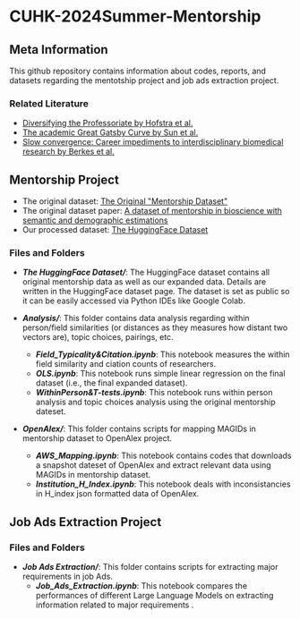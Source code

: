 # CUHK-2024Summer-Mentorship

## Meta Information
This github repository contains information about codes, reports, and datasets regarding the mentotship project and job ads extraction project.

### Related Literature
- [Diversifying the Professoriate by Hofstra et al.](https://journals.sagepub.com/doi/full/10.1177/23780231221085118)
- [The academic Great Gatsby Curve by Sun et al.](https://royalsocietypublishing.org/doi/10.1098/rsif.2024.0173)
- [Slow convergence: Career impediments to interdisciplinary biomedical research by Berkes et al.](https://www.pnas.org/doi/full/10.1073/pnas.2402646121)


## Mentorship Project
- The original dataset: [The Original "Mentorship Dataset"](https://zenodo.org/records/4917086)
- The original dataset paper: [A dataset of mentorship in bioscience with semantic and demographic estimations](https://www.nature.com/articles/s41597-022-01578-x)
- Our processed dataset: [The HuggingFace Dataset](https://huggingface.co/datasets/Matthewfung/24Summer_RA/tree/main)

### Files and Folders
- ***The HuggingFace Dataset/***: The HuggingFace dataset contains all original mentorship data as well as our expanded data. Details are written in the HuggingFace dataset page. The dataset is set as public so it can be easily accessed via Python IDEs like Google Colab.

- ***Analysis/***: This folder contains data analysis regarding within person/field similarities (or distances as they measures how distant two vectors are), topic choices, pairings, etc.
    - ***Field_Typicality&Citation.ipynb***: This notebook measures the within field similarity and ciation counts of researchers.
    - ***OLS.ipynb***: This notebook runs simple linear regression on the final dataset (i.e., the final expanded dataset).
    - ***WithinPerson&T-tests.ipynb***: This notebook runs within person analysis and topic choices analysis using the original mentorship dateset.

- ***OpenAlex/***: This folder contains scripts for mapping MAGIDs in mentorship dataset to OpenAlex project.
    - ***AWS_Mapping.ipynb***: This notebook contains codes that downloads a snapshot dateset of OpenAlex and extract relevant data using MAGIDs in mentorship dataset.
    - ***Institution_H_Index.ipynb***: This notebook deals with inconsistancies in H_index json formatted data of OpenAlex.

## Job Ads Extraction Project

### Files and Folders
- ***Job Ads Extraction/***: This folder contains scripts for extracting major requirements in job Ads.
    - ***Job_Ads_Extraction.ipynb***: This notebook compares the performances of different Large Language Models on extracting information related to major requirements .
